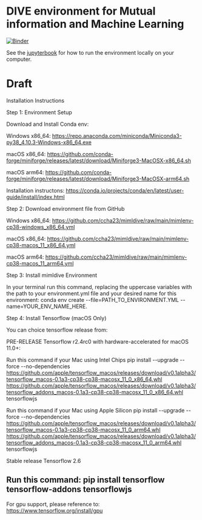 # DIVE environment for Mutual information and Machine Learning

[![Binder](https://mybinder.org/badge_logo.svg)](https://mybinder.org/v2/gh/ccha23/mimldive/HEAD?urlpath=git-pull?repo%3Dhttps%3A%2F%2Fgithub.com%2Fccha23%2Fcscit21%26urlpath%3Dlab%2F%2Ftree%2Fcscit21)

See the [jupyterbook](https://www.cs.cityu.edu.hk/~ccha23/miml) for how to run the environment locally on your computer.

# Draft

Installation Instructions

Step 1: Environment Setup

Download and Install Conda env:

Windows x86_64:
https://repo.anaconda.com/miniconda/Miniconda3-py38_4.10.3-Windows-x86_64.exe

macOS x86_64:
https://github.com/conda-forge/miniforge/releases/latest/download/Miniforge3-MacOSX-x86_64.sh

macOS arm64:
https://github.com/conda-forge/miniforge/releases/latest/download/Miniforge3-MacOSX-arm64.sh

Installation instructons:
https://conda.io/projects/conda/en/latest/user-guide/install/index.html

Step 2: Download environment file from GitHub

Windows x86_64:
https://github.com/ccha23/mimldive/raw/main/mimlenv-cp38-windows_x86_64.yml

macOS x86_64:
https://github.com/ccha23/mimldive/raw/main/mimlenv-cp38-macos_11_x86_64.yml

macOS arm64:
https://github.com/ccha23/mimldive/raw/main/mimlenv-cp38-macos_11_arm64.yml

Step 3: Install mimldive Environment

In your terminal run this command, replacing the uppercase variables with the path to your environment.yml file and your desired name for this environment: conda env create --file=PATH_TO_ENVIRONMENT.YML --name=YOUR_ENV_NAME_HERE.

Step 4: Install Tensorflow (macOS Only)

You can choice tensorflow release from:

PRE-RELEASE Tensorflow r2.4rc0 with hardware-accelerated for macOS 11.0+:

Run this command if your Mac using Intel Chips
pip install --upgrade --force --no-dependencies https://github.com/apple/tensorflow_macos/releases/download/v0.1alpha3/tensorflow_macos-0.1a3-cp38-cp38-macosx_11_0_x86_64.whl https://github.com/apple/tensorflow_macos/releases/download/v0.1alpha3/tensorflow_addons_macos-0.1a3-cp38-cp38-macosx_11_0_x86_64.whl tensorflowjs

Run this command if your Mac using Apple Silicon
pip install --upgrade --force --no-dependencies https://github.com/apple/tensorflow_macos/releases/download/v0.1alpha3/tensorflow_macos-0.1a3-cp38-cp38-macosx_11_0_arm64.whl https://github.com/apple/tensorflow_macos/releases/download/v0.1alpha3/tensorflow_addons_macos-0.1a3-cp38-cp38-macosx_11_0_arm64.whl tensorflowjs

Stable release Tensorflow 2.6

Run this command:
pip install tensorflow tensorflow-addons tensorflowjs
-----------------------------------------------------

For gpu support, please reference to:
https://www.tensorflow.org/install/gpu

